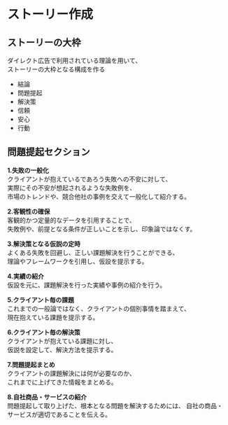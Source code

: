 
# ストーリー作成

## ストーリーの大枠
ダイレクト広告で利用されている理論を用いて、  
ストーリーの大枠となる構成を作る  
- 結論
- 問題提起
- 解決策
- 信頼
- 安心
- 行動

## 問題提起セクション
**1.失敗の一般化**  
クライアントが抱えているであろう失敗への不安に対して、  
実際にその不安が想起されるような失敗例を、  
市場のトレンドや、競合他社の事例を交えて一般化して紹介する。  

**2.客観性の確保**  
客観的かつ定量的なデータを引用することで、  
失敗例や、前提となる条件が正しいことを示し、印象論ではなくす。  

**3.解決策となる仮説の定時**  
よくある失敗を回避し、正しい課題解決を行うことができる、  
理論やフレームワークを引用し、仮設を提示する。  

**4.実績の紹介**  
仮設を元に、課題解決を行った実績や事例の紹介を行う。  

**5.クライアント毎の課題**  
これまでの一般論ではなく、クライアントの個別事情を踏まえて、  
現在抱えている課題を提示する。  

**6.クライアント毎の解決策**  
クライアントが抱えている課題に対し、  
仮説を設定して、解決方法を提示する。  

**7.問題提起まとめ**  
クライアントの課題解決には何が必要なのか、  
これまでに上げてきた情報をまとめる。  

**8.自社商品・サービスの紹介**  
問題提起して取り上げた、根本となる問題を解決するためには、
自社の商品・サービスが適切であることを伝える。

